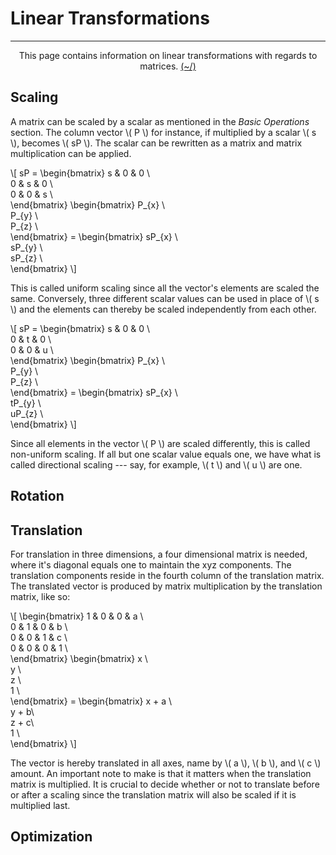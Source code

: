 # Linear Transformations

---

<center>
<p>This page contains information on linear transformations with regards to matrices. <a href="../../../Home.html">(~/)</a></p>
</center>

## Scaling

A matrix can be scaled by a scalar as mentioned in the _Basic Operations_ section. The column vector \\( P \\) for instance, if multiplied by a scalar \\( s \\), becomes \\( sP \\). The scalar can be rewritten as a matrix and matrix multiplication can be applied.

\\[
sP =
\begin{bmatrix}
s & 0 & 0 \\\
0 & s & 0 \\\
0 & 0 & s \\\
\end{bmatrix}
\begin{bmatrix}
P\_{x} \\\
P\_{y} \\\
P\_{z} \\\
\end{bmatrix} =
\begin{bmatrix}
sP\_{x} \\\
sP\_{y} \\\
sP\_{z} \\\
\end{bmatrix}
\\]

This is called uniform scaling since all the vector's elements are scaled the same. Conversely, three different scalar values can be used in place of \\( s \\) and the elements can thereby be scaled independently from each other.

\\[
sP =
\begin{bmatrix}
s & 0 & 0 \\\
0 & t & 0 \\\
0 & 0 & u \\\
\end{bmatrix}
\begin{bmatrix}
P\_{x} \\\
P\_{y} \\\
P\_{z} \\\
\end{bmatrix} =
\begin{bmatrix}
sP\_{x} \\\
tP\_{y} \\\
uP\_{z} \\\
\end{bmatrix}
\\]

Since all elements in the vector \\( P \\) are scaled differently, this is called non-uniform scaling. If all but one scalar value equals one, we have what is called directional scaling --- say, for example, \\( t \\) and \\( u \\) are one.

## Rotation

## Translation

For translation in three dimensions, a four dimensional matrix is needed, where it's diagonal equals one to maintain the xyz components. The translation components reside in the fourth column of the translation matrix. The translated vector is produced by matrix multiplication by the translation matrix, like so:

\\[
\begin{bmatrix}
1 & 0 & 0 & a \\\
0 & 1 & 0 & b \\\
0 & 0 & 1 & c \\\
0 & 0 & 0 & 1 \\\
\end{bmatrix}
\begin{bmatrix}
x \\\
y \\\
z \\\
1 \\\
\end{bmatrix} =
\begin{bmatrix}
x + a \\\
y + b\\\
z + c\\\
1 \\\
\end{bmatrix}
\\]

The vector is hereby translated in all axes, name by \\( a \\), \\( b \\), and \\( c \\) amount. An important note to make is that it matters when the translation matrix is multiplied. It is crucial to decide whether or not to translate before or after a scaling since the translation matrix will also be scaled if it is multiplied last.

## Optimization

